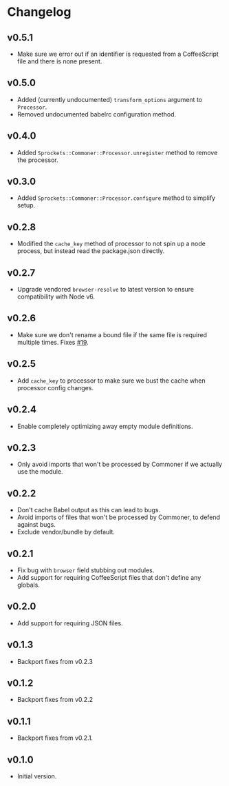 # Changelog

## v0.5.1

* Make sure we error out if an identifier is requested from a CoffeeScript file and there is none present.

## v0.5.0

* Added (currently undocumented) `transform_options` argument to `Processor`.
* Removed undocumented babelrc configuration method.

## v0.4.0

* Added `Sprockets::Commoner::Processor.unregister` method to remove the processor.

## v0.3.0

* Added `Sprockets::Commoner::Processor.configure` method to simplify setup.

## v0.2.8

* Modified the `cache_key` method of processor to not spin up a node process, but instead read the package.json directly.

## v0.2.7

* Upgrade vendored `browser-resolve` to latest version to ensure compatibility with Node v6.

## v0.2.6

* Make sure we don't rename a bound file if the same file is required multiple times. Fixes [#19](https://github.com/Shopify/sprockets-commoner/issues/19).

## v0.2.5

* Add `cache_key` to processor to make sure we bust the cache when processor config changes.

## v0.2.4

* Enable completely optimizing away empty module definitions.

## v0.2.3

* Only avoid imports that won't be processed by Commoner if we actually use the module.

## v0.2.2

* Don't cache Babel output as this can lead to bugs.
* Avoid imports of files that won't be processed by Commoner, to defend against bugs.
* Exclude vendor/bundle by default.

## v0.2.1

* Fix bug with `browser` field stubbing out modules.
* Add support for requiring CoffeeScript files that don't define any globals.

## v0.2.0

* Add support for requiring JSON files.

## v0.1.3

* Backport fixes from v0.2.3

## v0.1.2

* Backport fixes from v0.2.2

## v0.1.1

* Backport fixes from v0.2.1.

## v0.1.0

* Initial version.
